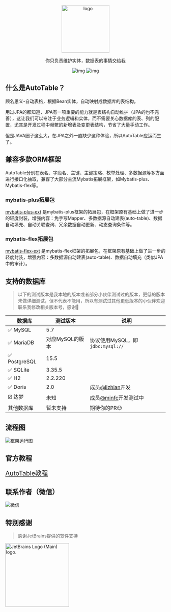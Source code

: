 <p align="center"><img src="https://autotable.tangzc.com/logo.png" alt="logo" width="150px" /></p>

<p align="center">你只负责维护实体，数据表的事情交给我</p>

<p align="center">
<img src="https://img.shields.io/maven-central/v/com.baomidou/mybatis-plus.svg?style=for-the-badge" alt="img" /> 
<img src="https://img.shields.io/badge/license-Apache 2-4EB1BA.svg?style=for-the-badge" alt="img" />
</p>

## 什么是AutoTable？

顾名思义-自动表格，根据Bean实体，自动映射成数据库的表结构。

用过JPA的都知道，JPA有一项重要的能力就是表结构自动维护（JPA的也不完善），这让我们可以专注于业务逻辑和实体，而不需要关心数据库的表、列的配置，尤其是开发过程中频繁的新增表及变更表结构，节省了大量手动工作。

但是JAVA圈子这么大，在JPA之外一直缺少这种体验，所以AutoTable应运而生了。

## 兼容多款ORM框架

AutoTable分别在表名、字段名、主键、主键策略、枚举处理、多数据源等多方面进行接口化抽取，兼容了大部分主流Mybatis拓展框架，如Mybatis-plus、Mybatis-flex等。

### mybatis-plus拓展包

<a href="../../../../dromara/mybatis-plus-ext" target="_blank">mybatis-plus-ext</a>
是mybatis-plus框架的拓展包，在框架原有基础上做了进一步的轻度封装，增强内容：免手写Mapper、多数据源自动建表(auto-table)、数据自动填充、自动关联查询、冗余数据自动更新、动态查询条件等。

### mybatis-flex拓展包

<a href="../../../../tangzc/mybatis-flex-ext" target="_blank">mybatis-flex-ext</a>
是mybatis-flex框架的拓展包，在框架原有基础上做了进一步的轻度封装，增强内容：多数据源自动建表(auto-table)、数据自动填充（类似JPA中的审计）。

## 支持的数据库

> 以下的测试版本是我本地的版本或者部分小伙伴测试过的版本，更低的版本未做详细测试，但不代表不能用，所以有测试过其他更低版本的小伙伴欢迎联系我修改相关版本号，感谢🫡

| 数据库          | 测试版本       | 说明                                  |
|--------------|------------|-------------------------------------|
| ✅ MySQL      | 5.7        |                                     |
| ✅ MariaDB    | 对应MySQL的版本 | 协议使用MySQL，即`jdbc:mysql://`          |
| ✅ PostgreSQL | 15.5       |                                     |
| ✅ SQLite     | 3.35.5     |                                     |
| ✅ H2         | 2.2.220    |                                     |
| ✅ Doris      | 2.0        | 成员[@lizhian](../../../../lizhian)开发 |
| ☑️ 达梦        | 未知         | 成员[@minfc](../../../../minfc)开发测试中  |
| 其他数据库        | 暂未支持       | 期待你的PR😉                            |

## 流程图

![框架运行图](https://autotable.tangzc.com/flow.png)

## 官方教程

<a style="font-size:20px" href="https://autotable.tangzc.com" target="_blank">AutoTable教程</a>

## 联系作者（微信）

![微信](https://autotable.tangzc.com/wechat.png)

## 特别感谢

> 感谢JetBrains提供的软件支持

<img width="200" src="https://resources.jetbrains.com/storage/products/company/brand/logos/jb_beam.png" alt="JetBrains Logo (Main) logo.">
